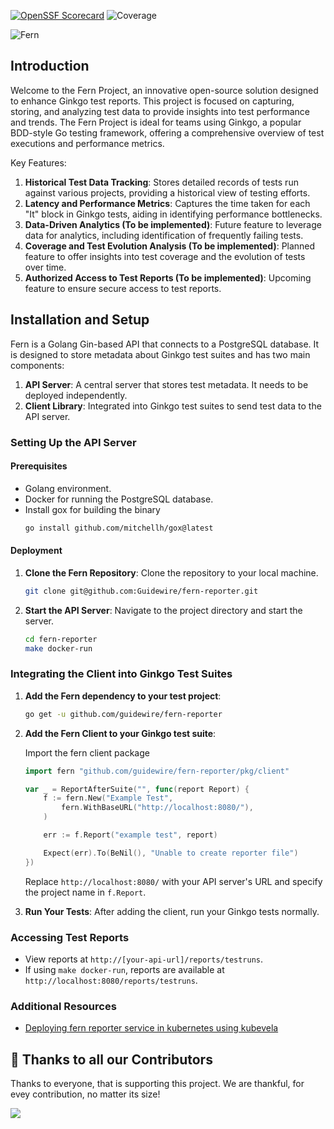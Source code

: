 [![OpenSSF Scorecard](https://api.securityscorecards.dev/projects/github.com/Guidewire/fern-reporter/badge)](https://securityscorecards.dev/viewer/?uri=github.com/Guidewire/fern-reporter)
![Coverage](https://img.shields.io/badge/Coverage-23.0%25-red)

![Fern](https://github.com/guidewire/fern-reporter/raw/main/docs/images/logo-no-background.png)


## Introduction

Welcome to the Fern Project, an innovative open-source solution designed to enhance Ginkgo test reports. This project is focused on capturing, storing, and analyzing test data to provide insights into test performance and trends. The Fern Project is ideal for teams using Ginkgo, a popular BDD-style Go testing framework, offering a comprehensive overview of test executions and performance metrics.

Key Features:

1. **Historical Test Data Tracking**: Stores detailed records of tests run against various projects, providing a historical view of testing efforts.
2. **Latency and Performance Metrics**: Captures the time taken for each "It" block in Ginkgo tests, aiding in identifying performance bottlenecks.
3. **Data-Driven Analytics (To be implemented)**: Future feature to leverage data for analytics, including identification of frequently failing tests.
4. **Coverage and Test Evolution Analysis (To be implemented)**: Planned feature to offer insights into test coverage and the evolution of tests over time.
5. **Authorized Access to Test Reports (To be implemented)**: Upcoming feature to ensure secure access to test reports.

## Installation and Setup

Fern is a Golang Gin-based API that connects to a PostgreSQL database. It is designed to store metadata about Ginkgo test suites and has two main components:

1. **API Server**: A central server that stores test metadata. It needs to be deployed independently.
2. **Client Library**: Integrated into Ginkgo test suites to send test data to the API server.

### Setting Up the API Server

#### Prerequisites

- Golang environment.
- Docker for running the PostgreSQL database.
- Install gox for building the binary
   ```bash
   go install github.com/mitchellh/gox@latest
   ```

#### Deployment

1. **Clone the Fern Repository**: Clone the repository to your local machine.
   ```bash
   git clone git@github.com:Guidewire/fern-reporter.git
   ```
2. **Start the API Server**: Navigate to the project directory and start the server.
   ```bash
   cd fern-reporter
   make docker-run
   ```

### Integrating the Client into Ginkgo Test Suites

1. **Add the Fern dependency to your test project**:

   ```bash
   go get -u github.com/guidewire/fern-reporter
   ```
2. **Add the Fern Client to your Ginkgo test suite**:
   
   Import the fern client package
   ```go
   import fern "github.com/guidewire/fern-reporter/pkg/client"
   ```

   ```go
   var _ = ReportAfterSuite("", func(report Report) {
       f := fern.New("Example Test",
           fern.WithBaseURL("http://localhost:8080/"),
       )

       err := f.Report("example test", report)

       Expect(err).To(BeNil(), "Unable to create reporter file")
   })
   ```
   Replace `http://localhost:8080/` with your API server's URL and specify the project name in `f.Report`.

2. **Run Your Tests**: After adding the client, run your Ginkgo tests normally.

### Accessing Test Reports

- View reports at `http://[your-api-url]/reports/testruns`.
- If using `make docker-run`, reports are available at `http://localhost:8080/reports/testruns`.

### Additional Resources

- [Deploying fern reporter service in kubernetes using kubevela](docs/kubevela/README.md)

## 🤩 Thanks to all our Contributors

Thanks to everyone, that is supporting this project. We are thankful, for evey contribution, no matter its size!

<a href="https://github.com/Guidewire/fern-reporter/graphs/contributors">
  <img src="https://contrib.rocks/image?repo=Guidewire/glasskube" />
</a>

